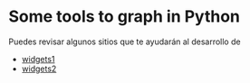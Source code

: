 # Some tools to graph in Python

Puedes revisar algunos sitios que te ayudarán al desarrollo de 
- [widgets1](http://jupyter.org/widgets)
- [widgets2](https://ipywidgets.readthedocs.io/en/latest/examples/Using%20Interact.html)

